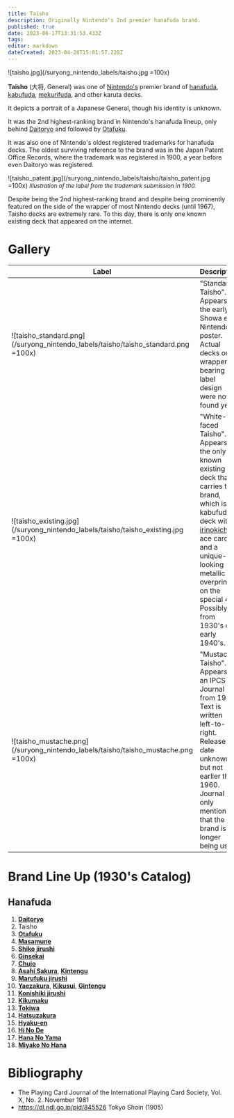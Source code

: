 ```yaml
---
title: Taisho
description: Originally Nintendo's 2nd premier hanafuda brand.
published: true
date: 2023-06-17T13:31:53.433Z
tags: 
editor: markdown
dateCreated: 2023-04-28T15:01:57.228Z
---
```


![taisho.jpg](/suryong_nintendo_labels/taisho.jpg =100x)

**Taisho** (大将, General) was one of [Nintendo's](/en/hanafuda/manufacturers/nintendo) premier brand of [hanafuda](/en/hanafuda), [kabufuda](/en/kabufuda), [mekurifuda](/en/mekurifuda), and other karuta decks. 

It depicts a portrait of a Japanese General, though his identity is unknown.

It was the 2nd highest-ranking brand in Nintendo's hanafuda lineup, only behind [Daitoryo](/en/hanafuda/manufacturers/nintendo/daitoryo) and followed by [Otafuku](/en/hanafuda/manufacturers/nintendo/otafuku). 

It was also one of Nintendo's oldest registered trademarks for hanafuda decks. The oldest surviving reference to the brand was in the Japan Patent Office Records, where the trademark was registered in 1900, a year before even Daitoryo was registered. 

![taisho_patent.jpg](/suryong_nintendo_labels/taisho/taisho_patent.jpg =100x)
<span style="font-size:small;">*Illustration of the label from the trademark submission in 1900.*</span>

Despite being the 2nd highest-ranking brand and despite being prominently featured on the side of the wrapper of most Nintendo decks (until 1967), Taisho decks are extremely rare. To this day, there is only one known existing deck that appeared on the internet.

# Gallery
| Label | Description |
| --- | --- |
|![taisho_standard.png](/suryong_nintendo_labels/taisho/taisho_standard.png =100x)|"Standard Taisho". Appears in the early Showa era Nintendo poster. Actual decks or wrappers bearing this label design were not found yet.|
|![taisho_existing.jpg](/suryong_nintendo_labels/taisho/taisho_existing.jpg =100x)|"White-faced Taisho". Appears in the only known existing deck that carries this brand, which is a kabufuda deck with [irinokichi](/en/one-suited-mekurifuda-variants) ace cards and a unique-looking metallic overprint on the special 4. Possibly from 1930's or early 1940's.|
|![taisho_mustache.png](/suryong_nintendo_labels/taisho/taisho_mustache.png =100x)|"Mustache Taisho". Appears in an IPCS Journal from 1981. Text is written left-to-right. Release date unknown, but not earlier than 1960. Journal only mentions that the brand is no longer being used.|

# Brand Line Up (1930's Catalog)
## Hanafuda
1. [**Daitoryo**](/en/hanafuda/manufacturers/nintendo/daitoryo)
2. Taisho
3. [**Otafuku**](/en/hanafuda/manufacturers/nintendo/otafuku)
4. [**Masamune**](/en/hanafuda/manufacturers/nintendo/masamune)
5. [**Shiko jirushi**](/en/hanafuda/manufacturers/nintendo/shiko)
6. [**Ginsekai**](/en/hanafuda/manufacturers/nintendo/ginsekai)
7. [**Chujo**](/en/hanafuda/manufacturers/nintendo/chujo)
8. [**Asahi Sakura**](/en/hanafuda/manufacturers/nintendo/asahi_sakura), [**Kintengu**](/en/hanafuda/manufacturers/nintendo/kintengu)
9. [**Marufuku jirushi**](/en/hanafuda/manufacturers/nintendo/marufuku_jirushi)
10. [**Yaezakura**](/en/hanafuda/manufacturers/nintendo/yaezakura), [**Kikusui**](/en/hanafuda/manufacturers/nintendo/kikusui), [**Gintengu**](/en/hanafuda/manufacturers/nintendo/gintengu)
11. [**Konishiki jirushi**](/en/hanafuda/manufacturers/nintendo/konishiki)
12. [**Kikumaku**](/en/hanafuda/manufacturers/nintendo/kikumaku)
13. [**Tokiwa**](/en/hanafuda/manufacturers/nintendo/tokiwa)
14. [**Hatsuzakura**](/en/hanafuda/manufacturers/nintendo/hatsuzakura)
15. [**Hyaku-en**](/en/hanafuda/manufacturers/nintendo/hyaku-en)
16. [**Hi No De**](/en/hanafuda/manufacturers/nintendo/hi_no_de)
17. [**Hana No Yama**](/en/hanafuda/manufacturers/nintendo/hana_no_yama)
18. [**Miyako No Hana**](/en/hanafuda/manufacturers/nintendo/miyako_no_hana)

# Bibliography
- The Playing Card Journal of the International Playing Card Society, Vol. X, No. 2. November 1981
- https://dl.ndl.go.jp/pid/845526 Tokyo Shoin (1905)
